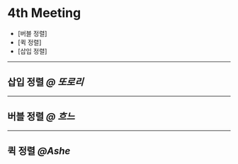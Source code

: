 # 4th Meeting
* [버블 정렬]
* [퀵 정렬]
* [삽입 정렬]
---
## 삽입 정렬   *@ 또로리*




---
## 버블 정렬   *@ 흐느*



---
## 퀵 정렬  *@Ashe*